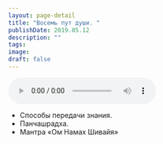 ```yaml
---
layout: page-detail
title: "Восемь пут души. "
publishDate: 2019.05.12
description: ""
tags:
image:
draft: false
---
```


<audio title="2019.05.12 - Восемь пут души. .mp3" src="/upload/iblock/b10/b10f2d61fecb26ee54221a39ed80f276.mp3" controls=""></audio>

* Способы передачи знания.
* Панчашрадха.
* Мантра «Ом Намах Шивайя»

  
